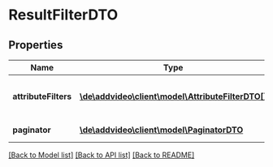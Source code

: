 # ResultFilterDTO

## Properties
Name | Type | Description | Notes
------------ | ------------- | ------------- | -------------
**attributeFilters** | [**\de\addvideo\client\model\AttributeFilterDTO[]**](AttributeFilterDTO.md) | list of filters to be applied to results | 
**paginator** | [**\de\addvideo\client\model\PaginatorDTO**](PaginatorDTO.md) | paginating the results | 

[[Back to Model list]](../README.md#documentation-for-models) [[Back to API list]](../README.md#documentation-for-api-endpoints) [[Back to README]](../README.md)



